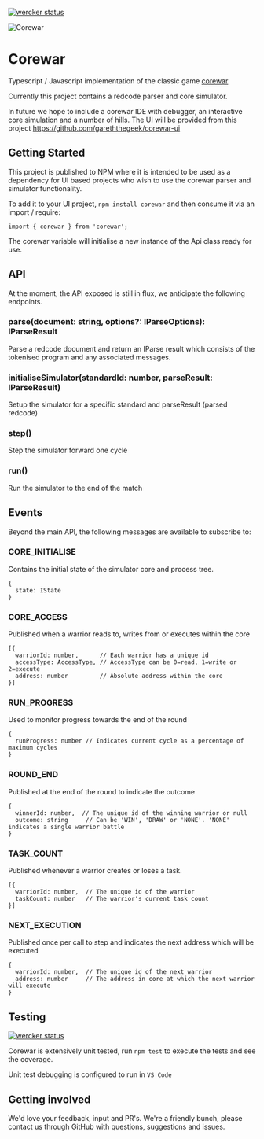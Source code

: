 [![wercker status](https://app.wercker.com/status/d6b4d4035c2ccc4e92f9ed40ae3f727d/s/master "wercker status")](https://app.wercker.com/project/byKey/d6b4d4035c2ccc4e92f9ed40ae3f727d)

![Corewar](https://github.com/gareththegeek/corewar/blob/master/corewarg.png)

# Corewar

Typescript / Javascript implementation of the classic game [corewar](https://en.wikipedia.org/wiki/Core_War)

Currently this project contains a redcode parser and core simulator.

In future we hope to include a corewar IDE with debugger, an interactive core simulation and a number of hills. The UI will be provided from this project https://github.com/gareththegeek/corewar-ui

## Getting Started

This project is published to NPM where it is intended to be used as a dependency for UI based projects who wish to use the corewar parser and simulator functionality.

To add it to your UI project, `npm install corewar` and then consume it via an import / require:

`import { corewar } from 'corewar';`

The corewar variable will initialise a new instance of the Api class ready for use.

## API

At the moment, the API exposed is still in flux, we anticipate the following endpoints.

### parse(document: string, options?: IParseOptions): IParseResult

Parse a redcode document and return an IParse result which consists of the tokenised program and any associated messages.

### initialiseSimulator(standardId: number, parseResult: IParseResult)

Setup the simulator for a specific standard and parseResult (parsed redcode)

### step()

Step the simulator forward one cycle

### run()

Run the simulator to the end of the match

## Events

Beyond the main API, the following messages are available to subscribe to:

### CORE_INITIALISE

Contains the initial state of the simulator core and process tree.

```
{
  state: IState
}
```

### CORE_ACCESS

Published when a warrior reads to, writes from or executes within the core

```
[{
  warriorId: number,      // Each warrior has a unique id
  accessType: AccessType, // AccessType can be 0=read, 1=write or 2=execute
  address: number         // Absolute address within the core
}]
```

### RUN_PROGRESS

Used to monitor progress towards the end of the round

```
{ 
  runProgress: number // Indicates current cycle as a percentage of maximum cycles
}
```

### ROUND_END

Published at the end of the round to indicate the outcome

```
{
  winnerId: number,  // The unique id of the winning warrior or null
  outcome: string     // Can be 'WIN', 'DRAW' or 'NONE'. 'NONE' indicates a single warrior battle
}
```

### TASK_COUNT

Published whenever a warrior creates or loses a task.

```
[{
  warriorId: number,  // The unique id of the warrior
  taskCount: number   // The warrior's current task count
}]
```

### NEXT_EXECUTION

Published once per call to step and indicates the next address which will be executed

```
{
  warriorId: number,  // The unique id of the next warrior
  address: number     // The address in core at which the next warrior will execute
}
```

## Testing

[![wercker status](https://app.wercker.com/status/d6b4d4035c2ccc4e92f9ed40ae3f727d/m/master "wercker status")](https://app.wercker.com/project/byKey/d6b4d4035c2ccc4e92f9ed40ae3f727d)

Corewar is extensively unit tested, run `npm test` to execute the tests and see the coverage.

Unit test debugging is configured to run in `VS Code`

## Getting involved

We'd love your feedback, input and PR's. We're a friendly bunch, please contact us through GitHub with questions, suggestions and issues.

